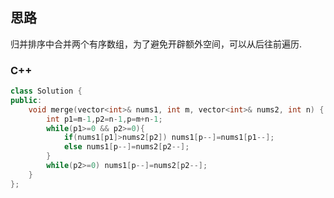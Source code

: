 ## 思路

归并排序中合并两个有序数组，为了避免开辟额外空间，可以从后往前遍历.

### C++

```c++
class Solution {
public:
    void merge(vector<int>& nums1, int m, vector<int>& nums2, int n) {
        int p1=m-1,p2=n-1,p=m+n-1;
        while(p1>=0 && p2>=0){
            if(nums1[p1]>nums2[p2]) nums1[p--]=nums1[p1--];
            else nums1[p--]=nums2[p2--];
        }
        while(p2>=0) nums1[p--]=nums2[p2--]; 
    }
};
```


